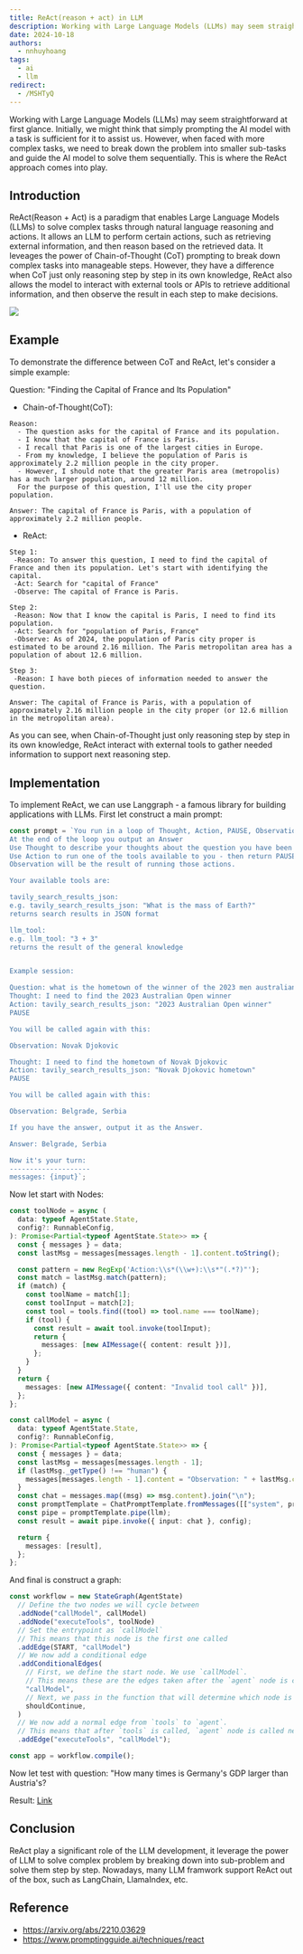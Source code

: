 ```yaml
---
title: ReAct(reason + act) in LLM
description: Working with Large Language Models (LLMs) may seem straightforward at first glance. Initially, we might think that simply prompting the AI model with a task is sufficient for it to assist us. However, when faced with more complex tasks, we need to break down the problem into smaller sub-tasks and guide the AI model to solve them sequentially. This is where the ReAct approach comes into play.
date: 2024-10-18
authors:
  - nnhuyhoang
tags:
  - ai
  - llm
redirect:
  - /MSHTyQ
---
```


Working with Large Language Models (LLMs) may seem straightforward at first glance. Initially, we might think that simply prompting the AI model with a task is sufficient for it to assist us. However, when faced with more complex tasks, we need to break down the problem into smaller sub-tasks and guide the AI model to solve them sequentially. This is where the ReAct approach comes into play.

## Introduction

ReAct(Reason + Act) is a paradigm that enables Large Language Models (LLMs) to solve complex tasks through natural language reasoning and actions. It allows an LLM to perform certain actions, such as retrieving external information, and then reason based on the retrieved data. It leveages the power of Chain-of-Thought (CoT) prompting to break down complex tasks into manageable steps. However, they have a difference when CoT just only reasoning step by step in its own knowledge, ReAct also allows the model to interact with external tools or APIs to retrieve additional information, and then observe the result in each step to make decisions.

![](assets/react-in-llm.webp)

## Example

To demonstrate the diﬀerence between CoT and ReAct, let's consider a simple example:

Question: "Finding the Capital of France and Its Population"

- Chain-of-Thought(CoT):

```
Reason:
  - The question asks for the capital of France and its population.
  - I know that the capital of France is Paris.
  - I recall that Paris is one of the largest cities in Europe.
  - From my knowledge, I believe the population of Paris is approximately 2.2 million people in the city proper.
  - However, I should note that the greater Paris area (metropolis) has a much larger population, around 12 million.
  For the purpose of this question, I'll use the city proper population.

Answer: The capital of France is Paris, with a population of approximately 2.2 million people.
```

- ReAct:

```
Step 1:
 -Reason: To answer this question, I need to find the capital of France and then its population. Let's start with identifying the capital.
 -Act: Search for "capital of France"
 -Observe: The capital of France is Paris.

Step 2:
 -Reason: Now that I know the capital is Paris, I need to find its population.
 -Act: Search for "population of Paris, France"
 -Observe: As of 2024, the population of Paris city proper is estimated to be around 2.16 million. The Paris metropolitan area has a population of about 12.6 million.

Step 3:
 -Reason: I have both pieces of information needed to answer the question.

Answer: The capital of France is Paris, with a population of approximately 2.16 million people in the city proper (or 12.6 million in the metropolitan area).
```

As you can see, when Chain-of-Thought just only reasoning step by step in its own knowledge, ReAct interact with external tools to gather needed information to support next reasoning step.

## Implementation

To implement ReAct, we can use Langgraph - a famous library for building applications with LLMs. First let construct a main prompt:

```ts
const prompt = `You run in a loop of Thought, Action, PAUSE, Observation.
At the end of the loop you output an Answer
Use Thought to describe your thoughts about the question you have been asked.
Use Action to run one of the tools available to you - then return PAUSE.
Observation will be the result of running those actions.

Your available tools are:

tavily_search_results_json:
e.g. tavily_search_results_json: "What is the mass of Earth?"
returns search results in JSON format

llm_tool:
e.g. llm_tool: "3 + 3"
returns the result of the general knowledge


Example session:

Question: what is the hometown of the winner of the 2023 men australian open
Thought: I need to find the 2023 Australian Open winner
Action: tavily_search_results_json: "2023 Australian Open winner"
PAUSE

You will be called again with this:

Observation: Novak Djokovic

Thought: I need to find the hometown of Novak Djokovic
Action: tavily_search_results_json: "Novak Djokovic hometown"
PAUSE

You will be called again with this:

Observation: Belgrade, Serbia

If you have the answer, output it as the Answer.

Answer: Belgrade, Serbia

Now it's your turn:
--------------------
messages: {input}`;
```

Now let start with Nodes:

```ts
const toolNode = async (
  data: typeof AgentState.State,
  config?: RunnableConfig,
): Promise<Partial<typeof AgentState.State>> => {
  const { messages } = data;
  const lastMsg = messages[messages.length - 1].content.toString();

  const pattern = new RegExp('Action:\\s*(\\w+):\\s*"(.*?)"');
  const match = lastMsg.match(pattern);
  if (match) {
    const toolName = match[1];
    const toolInput = match[2];
    const tool = tools.find((tool) => tool.name === toolName);
    if (tool) {
      const result = await tool.invoke(toolInput);
      return {
        messages: [new AIMessage({ content: result })],
      };
    }
  }
  return {
    messages: [new AIMessage({ content: "Invalid tool call" })],
  };
};
```

```ts
const callModel = async (
  data: typeof AgentState.State,
  config?: RunnableConfig,
): Promise<Partial<typeof AgentState.State>> => {
  const { messages } = data;
  const lastMsg = messages[messages.length - 1];
  if (lastMsg._getType() !== "human") {
    messages[messages.length - 1].content = "Observation: " + lastMsg.content;
  }
  const chat = messages.map((msg) => msg.content).join("\n");
  const promptTemplate = ChatPromptTemplate.fromMessages([["system", prompt]]);
  const pipe = promptTemplate.pipe(llm);
  const result = await pipe.invoke({ input: chat }, config);

  return {
    messages: [result],
  };
};
```

And final is construct a graph:

```ts
const workflow = new StateGraph(AgentState)
  // Define the two nodes we will cycle between
  .addNode("callModel", callModel)
  .addNode("executeTools", toolNode)
  // Set the entrypoint as `callModel`
  // This means that this node is the first one called
  .addEdge(START, "callModel")
  // We now add a conditional edge
  .addConditionalEdges(
    // First, we define the start node. We use `callModel`.
    // This means these are the edges taken after the `agent` node is called.
    "callModel",
    // Next, we pass in the function that will determine which node is called next.
    shouldContinue,
  )
  // We now add a normal edge from `tools` to `agent`.
  // This means that after `tools` is called, `agent` node is called next.
  .addEdge("executeTools", "callModel");

const app = workflow.compile();
```

Now let test with question: "How many times is Germany's GDP larger than Austria's?

Result: [Link](https://smith.langchain.com/public/ba3f7dd2-4c99-44d9-9b64-7cd7ad6317ea/r)

## Conclusion

ReAct play a significant role of the LLM development, it leverage the power of LLM to solve complex problem by breaking down into sub-problem and solve them step by step. Nowadays, many LLM framwork support ReAct out of the box, such as LangChain, LlamaIndex, etc.

## Reference

- https://arxiv.org/abs/2210.03629
- https://www.promptingguide.ai/techniques/react
